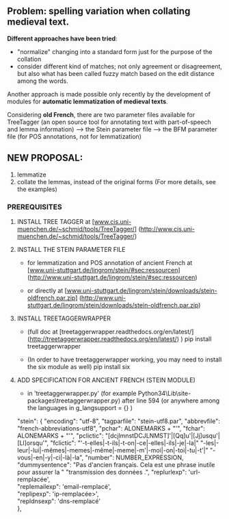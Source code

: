 Problem: spelling variation when collating medieval text.
---------------------------------------------------------

**Different approaches have been tried**:
- "normalize" changing into a standard form just for the purpose of the collation
- consider different kind of matches; not only agreement or disagreement, but also what has been called fuzzy match based on the edit distance among the words.

Another approach is made possible only recently by the development of modules for **automatic lemmatization of medieval texts**.

Considering **old French**, there are two parameter files available for TreeTagger (an open source tool for annotating text with part-of-speech and lemma information)
--> the Stein parameter file
--> the BFM parameter file (for POS annotations, not for lemmatization)

NEW PROPOSAL:
-------------
1. lemmatize
2. collate the lemmas, instead of the original forms
(For more details, see the examples)



### PREREQUISITES

1. INSTALL TREE TAGGER
	at [www.cis.uni-muenchen.de/~schmid/tools/TreeTagger/] (http://www.cis.uni-muenchen.de/~schmid/tools/TreeTagger/)


2. INSTALL THE STEIN PARAMETER FILE
	* for lemmatization and POS annotation of ancient French at [www.uni-stuttgart.de/lingrom/stein/#sec:ressourcen] (http://www.uni-stuttgart.de/lingrom/stein/#sec:ressourcen) 
	
	* or directly at [www.uni-stuttgart.de/lingrom/stein/downloads/stein-oldfrench.par.zip] (http://www.uni-stuttgart.de/lingrom/stein/downloads/stein-oldfrench.par.zip)


3. INSTALL TREETAGGERWRAPPER
	* (full doc at [treetaggerwrapper.readthedocs.org/en/latest/] (http://treetaggerwrapper.readthedocs.org/en/latest/) )
	pip install treetaggerwrapper
	
	* (In order to have treetaggerwrapper working, you may need to install the six module as well)
	pip install six


4. ADD SPECIFICATION FOR ANCIENT FRENCH (STEIN MODULE) 
	* in 'treetaggerwrapper.py' (for example Python34\Lib\site-packages\treetaggerwrapper.py)
	after line 594 (or anywhere among the languages in g_langsupport = {}  )

	
    "stein": {
        "encoding": "utf-8",
        "tagparfile": "stein-utf8.par",
        "abbrevfile": "french-abbreviations-utf8",
        "pchar": ALONEMARKS + "'",
        "fchar": ALONEMARKS + "'",
        "pclictic": "[dcjlmnstDCJLNMST]'|[Qq]u'|[Jj]usqu'|[Ll]orsqu'",
        "fclictic": "'-t-elles|-t-ils|-t-on|-ce|-elles|-ils|-je|-la|"
					"-les|-leur|-lui|-mêmes|-memes|-même|-meme|-m'|-moi|-on|-toi|-tu|-t'|"
					"-vous|-en|-y|-ci|-là|-la",
		"number": NUMBER_EXPRESSION,
		"dummysentence": "Pas d'ancien français. Cela est une phrase inutile pour assurer la "
                         "transmission des données .",
		"replurlexp": 'url-remplacée',        
		"replemailexp": 'email-remplacé',        
		"replipexp": 'ip-remplacée>',        
		"repldnsexp": 'dns-remplacé'		
    },
